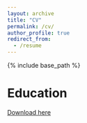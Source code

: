 ```yaml
---
layout: archive
title: "CV"
permalink: /cv/
author_profile: true
redirect_from:
  - /resume
---
```


{% include base_path %}

Education
======
[Download here](https://github.com/wpearman1996/wpearman1996.github.io/blob/master/files/WPearman_CV_13_May.pdf)

